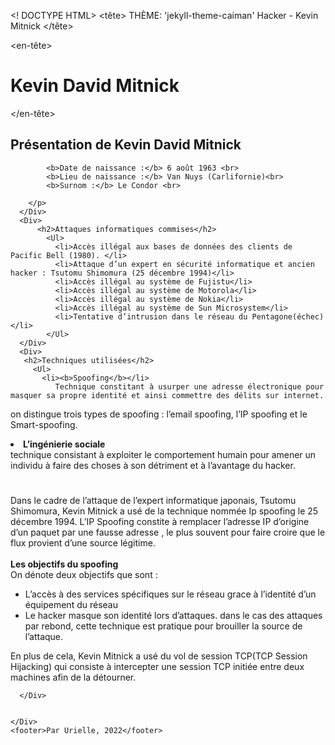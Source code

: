 <! DOCTYPE HTML>
  <tête>
 THÈME: 'jekyll-theme-caiman'
   <titre>Hacker - Kevin Mitnick</titre>
  </tête> 
   <corps>
    <Div>
      <en-tête>
    <h1>Kevin David Mitnick</h1>
    </en-tête>
      <Div>
        <p>
            <h2>Présentation de Kevin David Mitnick</h2>
            
            <b>Date de naissance :</b> 6 août 1963 <br>
            <b>Lieu de naissance :</b> Van Nuys (Carlifornie)<br>
            <b>Surnom :</b> Le Condor <br>
            
        </p>
      </Div>
      <Div>
          <h2>Attaques informatiques commises</h2>          
            <Ul>
              <li>Accès illégal aux bases de données des clients de Pacific Bell (1980). </li>
              <li>Attaque d’un expert en sécurité informatique et ancien hacker : Tsutomu Shimomura (25 décembre 1994)</li>   
              <li>Accès illégal au système de Fujistu</li>
              <li>Accès illégal au système de Motorola</li>
              <li>Accès illégal au système de Nokia</li>
              <li>Accès illégal au système de Sun Microsystem</li>
              <li>Tentative d’intrusion dans le réseau du Pentagone(échec)</li>
            </Ul>
      </Div>
      <Div>
       <h2>Techniques utilisées</h2> 
         <Ul>
           <li><b>Spoofing</b></li>
              Technique constitant à usurper une adresse électronique pour masquer sa propre identité et ainsi commettre des délits sur internet.
 on distingue trois types de spoofing : l’email spoofing, l’IP spoofing et le Smart-spoofing.
          <li><b>L’ingénierie sociale</b></li>
              technique consistant à exploiter le comportement humain pour amener un individu à faire des choses à son détriment
 et à l’avantage du hacker.
          </Ul>
      </Div>
      <div><h1></h1>
 Dans le cadre de l’attaque de l’expert informatique japonais, Tsutomu Shimomura, Kevin Mitnick a usé de la technique nommée Ip spoofing le 25 décembre 1994. 
 L’IP Spoofing constite à remplacer l’adresse IP d’origine d’un paquet par une fausse adresse , le plus souvent pour faire croire que
 le flux provient d’une source légitime. <br><br>
              <b>Les objectifs du spoofing</b><br>
              On dénote deux objectifs que sont : <br>
              <Ul>
              <li>L’accès à des services spécifiques sur le réseau grace à l’identité d’un équipement du réseau</li>
              <li>Le hacker masque son identité lors d’attaques. dans le cas des attaques par rebond,
 cette technique est pratique pour brouiller la source de l’attaque. </li>
              </Ul>
              En plus de cela, Kevin Mitnick a usé du vol de session TCP(TCP Session Hijacking)
              qui consiste à intercepter une session TCP initiée entre deux machines afin de la détourner.
              
              
      </Div>    

    
    </Div>
    <footer>Par Urielle, 2022</footer>
    
   </corps> 
